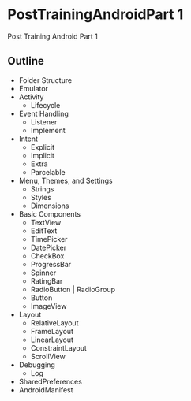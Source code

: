 # PostTrainingAndroidPart 1
Post Training Android Part 1

## Outline
- Folder Structure
- Emulator
- Activity
  - Lifecycle
- Event Handling
  - Listener
  - Implement
- Intent
  - Explicit
  - Implicit
  - Extra
  - Parcelable
- Menu, Themes, and Settings
  - Strings
  - Styles
  - Dimensions
- Basic Components
  - TextView
  - EditText
  - TimePicker
  - DatePicker
  - CheckBox
  - ProgressBar
  - Spinner
  - RatingBar
  - RadioButton | RadioGroup
  - Button
  - ImageView
- Layout
  - RelativeLayout
  - FrameLayout
  - LinearLayout
  - ConstraintLayout
  - ScrollView
- Debugging
  - Log
- SharedPreferences
- AndroidManifest

